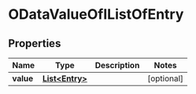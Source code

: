 # ODataValueOfIListOfEntry

## Properties
Name | Type | Description | Notes
------------ | ------------- | ------------- | -------------
**value** | [**List&lt;Entry&gt;**](Entry.md) |  |  [optional]
